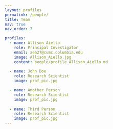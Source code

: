 ```yaml
---
layout: profiles
permalink: /people/
title: Team
nav: true
nav_order: 7

profiles:
  - name: Allison Aiello
    role: Principal Investigator
    email: aea27@cumc.columbia.edu
    image: Allison_Aiello.jpg
    content: people/profile_Allison_Aiello.md
    
  - name: John Doe
    role: Research Scientist
    image: prof_pic.jpg

  - name: Another Person
    role: Research Scientist
    image: prof_pic.jpg
    
  - name: Third Person
    role: Research Scientist
    image: prof_pic.jpg
---
```

